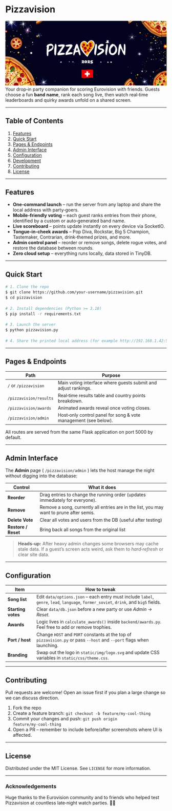 # Pizzavision
![Banner](pizzavision/static/pv25.png)
Your drop‑in party companion for scoring Eurovision with friends. Guests choose a fun **band name**, rank each song live, then watch real‑time leaderboards and quirky awards unfold on a shared screen.

---

## Table of Contents

1. [Features](#features)
2. [Quick Start](#quick-start)
3. [Pages & Endpoints](#pages--endpoints)
4. [Admin Interface](#admin-interface)
5. [Configuration](#configuration)
6. [Development](#development)
7. [Contributing](#contributing)
8. [License](#license)

---

## Features

* **One‑command launch** – run the server from any laptop and share the local address with party‑goers.
* **Mobile‑friendly voting** – each guest ranks entries from their phone, identified by a custom or auto‑generated band name.
* **Live scoreboard** – points update instantly on every device via SocketIO.
* **Tongue‑in‑cheek awards** – Pop Diva, Rockstar, Big 5 Champion, Tastemaker, Contrarian, drink‑themed prizes, and more.
* **Admin control panel** – reorder or remove songs, delete rogue votes, and restore the database between rounds.
* **Zero cloud setup** – everything runs locally, data stored in TinyDB.

---

## Quick Start

```bash
# 1. Clone the repo
$ git clone https://github.com/your‑username/pizzavision.git
$ cd pizzavision

# 2. Install dependencies (Python >= 3.10)
$ pip install -r requirements.txt

# 3. Launch the server
$ python pizzavision.py

# 4. Share the printed local address (for example http://192.168.1.42:5000) with your guests.
```

---

## Pages & Endpoints

| Path                   | Purpose                                                         |
| ---------------------- | --------------------------------------------------------------- |
| `/` or `/pizzavision`  | Main voting interface where guests submit and adjust rankings.  |
| `/pizzavision/results` | Real‑time results table and country points breakdown.           |
| `/pizzavision/awards`  | Animated awards reveal once voting closes.                      |
| `/pizzavision/admin`   | Host‑only control panel for song & vote management (see below). |

All routes are served from the same Flask application on port 5000 by default.

---

## Admin Interface

The **Admin** page ( `/pizzavision/admin` ) lets the host manage the night without digging into the database:

| Control             | What it does                                                                                 |
| ------------------- | ----------------------------------------------------------------------------                 |
| **Reorder**         | Drag entries to change the running order (updates immediately for everyone).                 |
| **Remove**          | Remove a song, currently all entries are in the list, you may want to prune after semis.     |
| **Delete Vote**     | Clear all votes and users from the DB (useful after testing)                                 |
| **Restore / Reset** | Bring back all songs from the original list                                                  |

> **Heads‑up:** After heavy admin changes some browsers may cache stale data. If a guest’s screen acts weird, ask them to *hard‑refresh* or clear site data.

---

## Configuration

| Item               | How to tweak                                                                                                                          |
| ------------------ | ------------------------------------------------------------------------------------------------------------------------------------- |
| **Song list**      | Edit `data/options.json` – each entry must include `label`, `genre`, `lead`, `language`, `former_soviet`, `drink`, and `big5` fields. |
| **Starting votes** | Clear `data/db.json` before a new party or use *Admin → Reset*.                                                                       |
| **Awards**         | Logic lives in `calculate_awards()` inside `backend/awards.py`. Feel free to add or remove trophies.                                  |
| **Port / host**    | Change `HOST` and `PORT` constants at the top of `pizzavision.py` or pass `--host` and `--port` flags when launching.                 |
| **Branding**       | Swap out the logo in `static/img/logo.svg` and update CSS variables in `static/css/theme.css`.                                        |

---

## Contributing

Pull requests are welcome! Open an issue first if you plan a large change so we can discuss direction.

1. Fork the repo
2. Create a feature branch: `git checkout -b feature/my‑cool‑thing`
3. Commit your changes and push: `git push origin feature/my‑cool‑thing`
4. Open a PR – remember to include before/after screenshots where UI is affected.

---

## License

Distributed under the MIT License. See `LICENSE` for more information.

---

### Acknowledgements

Huge thanks to the Eurovision community and to friends who helped test Pizzavision at countless late‑night watch parties. 🍕🎤
